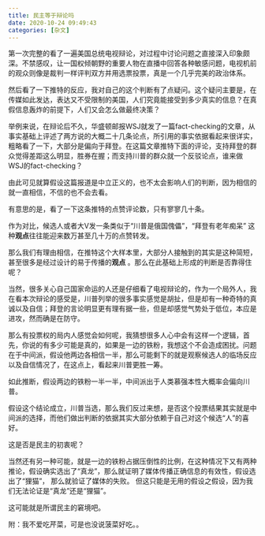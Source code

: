 ```yaml
---
title: 民主等于辩论吗
date: 2020-10-24 09:49:43
categories: [杂文]
---
```


第一次完整的看了一遍美国总统电视辩论，对过程中讨论问题之直接深入印象颇深。不禁感叹，让一国权倾朝野的重要人物在直播中回答各种敏感问题，电视机前的观众则像是裁判一样评判双方并用选票投票，真是一个几乎完美的政治体系。

然后看了一下推特的反应，我对自己的这个判断有了点疑问。这个疑问主要是，在传媒如此发达，表达又不受限制的美国，人们究竟能接受到多少真实的信息？在真假信息轰炸的前提下，人们又会怎么做最终决策？

举例来说，在辩论后不久，华盛顿邮报WSJ就发了一篇fact-checking的文章，从事实基础上评述了两方说的大概二十几条论点，所引用的事实依据看起来很详实，粗略看了一下，大部分是偏向于拜登。在这篇文章推特下面的评论，支持拜登的群众觉得差距这么明显，胜券在握；而支持川普的群众就一个反驳论点，谁来做WSJ的fact-checking？

由此可见就算假设这篇报道是中立正义的，也不太会影响人们的判断，因为相信的就一直相信，不信的也不会去看。

有意思的是，看了一下这条推特的点赞评论数，只有寥寥几十条。

作为对比，候选人或者大V发一条类似于“川普是俄国傀儡”，“拜登有老年痴呆” 这种**观点**往往能迎来数万甚至几十万的点赞转发。

那么我们有理由相信，在推特这个大样本里，大部分人接触到的其实是这种简短，甚至很多是经过设计的易于传播的**观点** 。那么在此基础上形成的判断是否靠得住呢？

当然，很多关心自己国家命运的人还是仔细看了电视辩论的，作为一个局外人，我在看本次辩论的感受是，川普列举的很多事实感觉是胡扯，但是却有一种奇特的真诚以及自信；拜登的言论明显更有理有据一些，但是却感觉气势处于低位，本应是进攻，然而确是在防守。

那么有投票权的局内人感觉会如何呢，我猜想很多人心中会有这样一个逻辑，首先，你说的有多少可能是真的，如果是一边的铁粉，我想这个不会造成困扰。问题在于中间派，假设他两边各相信一半，那么可能剩下的就是观察候选人的临场反应以及自信情况了，在这点上，看起来川普更胜一筹。

如此推断，假设两边的铁粉一半一半，中间派出于人类慕强本性大概率会偏向川普。

假设这个结论成立，川普当选，那么我们反过来想，是否这个投票结果其实就是中间派的选择，而他们做出判断的依据其实大部分依赖于自己对这个候选“人”的喜好。

这是否是民主的初衷呢？

当然还有另一种可能，就是一边的铁粉占据压倒性的比例，在这种情况下又有两种推论，假设确实选出了“真龙”，那么就证明了媒体传播正确信息的有效性，假设选出了“狸猫”， 那么就验证了媒体的失败。 但这只能是无用的假设之假设，因为我们无法论证是“真龙”还是“狸猫”。

这可能就是所谓民主的窘境吧。

附：我不爱吃芹菜，可是也没说菠菜好吃。。



